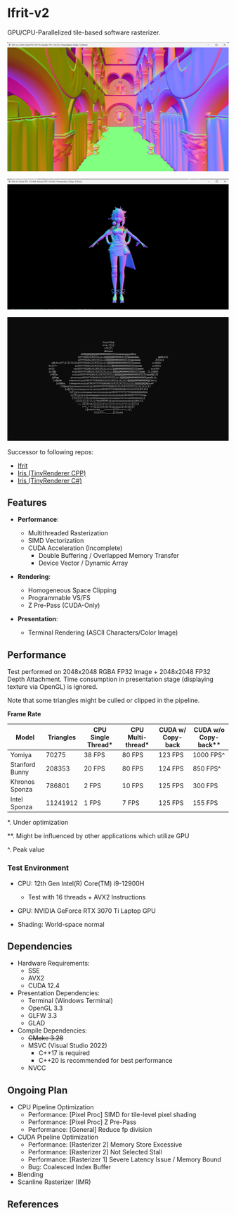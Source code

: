 # Ifrit-v2

GPU/CPU-Parallelized tile-based software rasterizer.

![](img/img_demo1.png)

![](img/img_demo2.png)

![](img/img_demo3.png)



Successor to following repos:
 - [Ifrit](https://github.com/Aeroraven/Ifrit)
 - [Iris (TinyRenderer CPP)](https://github.com/Aeroraven/Stargazer/tree/main/ComputerGraphics/Iris)
 - [Iris (TinyRenderer C#)](https://github.com/Aeroraven/Stargazer/tree/main/ComputerGraphics/TinyRenderer)


## Features

- **Performance**:
	- Multithreaded Rasterization
	- SIMD Vectorization
	- CUDA Acceleration (Incomplete)
		- Double Buffering / Overlapped Memory Transfer
		- Device Vector / Dynamic Array

- **Rendering**:
	- Homogeneous Space Clipping
	- Programmable VS/FS
	- Z Pre-Pass (CUDA-Only)

- **Presentation**:
	- Terminal Rendering (ASCII Characters/Color Image)



## Performance

Test performed on 2048x2048 RGBA FP32 Image + 2048x2048 FP32 Depth Attachment. Time consumption in presentation stage (displaying texture via OpenGL) is ignored.

Note that some triangles might be culled or clipped in the pipeline.

**Frame Rate**

| Model          | Triangles | CPU Single Thread* | CPU Multi-thread* | CUDA w/ Copy-back | CUDA w/o Copy-back** |
| -------------- | --------- | ------------------ | ----------------- | ----------------- | -------------------- |
| Yomiya         | 70275     | 38 FPS             | 80 FPS            | 123 FPS           | 1000 FPS^            |
| Stanford Bunny | 208353    | 20 FPS             | 80 FPS            | 124 FPS           | 850 FPS^             |
| Khronos Sponza | 786801    | 2 FPS              | 10 FPS            | 125 FPS           | 300 FPS              |
| Intel Sponza   | 11241912  | 1 FPS              | 7 FPS             | 125 FPS           | 155 FPS              |

*. Under optimization 

**. Might be influenced by other applications which utilize GPU

^. Peak value

### Test Environment

- CPU: 12th Gen Intel(R) Core(TM) i9-12900H 
  - Test with 16 threads + AVX2 Instructions

- GPU: NVIDIA GeForce RTX 3070 Ti Laptop GPU
- Shading: World-space normal



## Dependencies

- Hardware Requirements:
  - SSE
  - AVX2
  - CUDA 12.4
- Presentation Dependencies:
	- Terminal (Windows Terminal)
	- OpenGL 3.3
	- GLFW 3.3
	- GLAD
- Compile Dependencies:
	- <s>CMake 3.28</s>
	- MSVC (Visual Studio 2022)
		- C++17 is required
		- C++20 is recommended for best performance
	- NVCC



## Ongoing Plan

- CPU Pipeline Optimization
  - Performance: [Pixel Proc] SIMD for tile-level pixel shading
  - Performance: [Pixel Proc] Z Pre-Pass
  - Performance: [General] Reduce fp division
- CUDA  Pipeline Optimization 
  - Performance: [Rasterizer 2] Memory Store Excessive
  - Performance: [Rasterizer 2] Not Selected Stall
  - Performance: [Rasterizer 1] Severe Latency Issue / Memory Bound
  - Bug: Coalesced Index Buffer
- Blending
- Scanline Rasterizer (IMR)

## References

